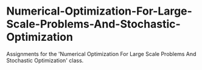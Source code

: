 # Numerical-Optimization-For-Large-Scale-Problems-And-Stochastic-Optimization

Assignments for the 'Numerical Optimization For Large Scale Problems And Stochastic Optimization' class.
